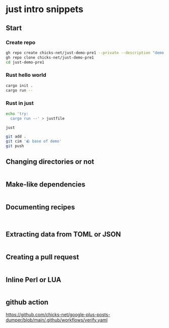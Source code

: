 # just intro snippets

## Start

### Create repo

```bash
gh repo create chicks-net/just-demo-pre1 --private --description "demo of just" --readme
gh repo clone chicks-net/just-demo-pre1
cd just-demo-pre1
```

### Rust hello world

```bash
cargo init .
cargo run --
```

### Rust in just

```bash
echo 'try:
  cargo run --' > justfile

just

git add .
git cim '🪨 base of demo'
git push
```

## Changing directories or not

```bash
```

## Make-like dependencies

```bash
```

## Documenting recipes

```bash
```

```bash
```

## Extracting data from TOML or JSON

```bash
```

## Creating a pull request

```bash
```

## Inline Perl or LUA

```bash
```

## github action

https://github.com/chicks-net/google-plus-posts-dumper/blob/main/.github/workflows/verify.yaml

```bash
```

